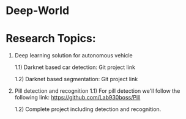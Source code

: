 # Deep-World
# Research Topics:
1) Deep learning solution for autonomous vehicle

   1.1) Darknet based car detection: Git project link
   
   1.2) Darknet based segmentation: Git project link
   
2) Pill detection and recognition
   1.1) For pill detection we'll follow the following link:
   https://github.com/Lab930boss/Pill
   
   1.2) Complete project including detection and recognition.
